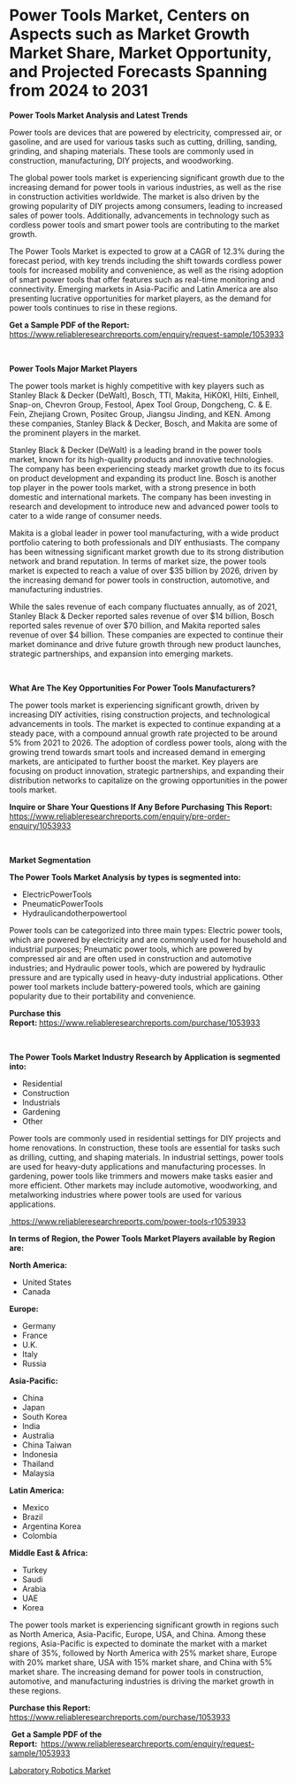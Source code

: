 <p><h1>Power Tools Market, Centers on Aspects such as Market Growth Market Share, Market Opportunity, and Projected Forecasts Spanning from 2024 to 2031</h1></p><p><strong>Power Tools Market Analysis and Latest Trends</strong></p>
<p><p>Power tools are devices that are powered by electricity, compressed air, or gasoline, and are used for various tasks such as cutting, drilling, sanding, grinding, and shaping materials. These tools are commonly used in construction, manufacturing, DIY projects, and woodworking.</p><p>The global power tools market is experiencing significant growth due to the increasing demand for power tools in various industries, as well as the rise in construction activities worldwide. The market is also driven by the growing popularity of DIY projects among consumers, leading to increased sales of power tools. Additionally, advancements in technology such as cordless power tools and smart power tools are contributing to the market growth.</p><p>The Power Tools Market is expected to grow at a CAGR of 12.3% during the forecast period, with key trends including the shift towards cordless power tools for increased mobility and convenience, as well as the rising adoption of smart power tools that offer features such as real-time monitoring and connectivity. Emerging markets in Asia-Pacific and Latin America are also presenting lucrative opportunities for market players, as the demand for power tools continues to rise in these regions.</p></p>
<p><strong>Get a Sample PDF of the Report:&nbsp;</strong> <a href="https://www.reliableresearchreports.com/enquiry/request-sample/1053933">https://www.reliableresearchreports.com/enquiry/request-sample/1053933</a></p>
<p>&nbsp;</p>
<p><strong>Power Tools Major Market Players</strong></p>
<p><p>The power tools market is highly competitive with key players such as Stanley Black & Decker (DeWalt), Bosch, TTI, Makita, HiKOKI, Hilti, Einhell, Snap-on, Chevron Group, Festool, Apex Tool Group, Dongcheng, C. & E. Fein, Zhejiang Crown, Positec Group, Jiangsu Jinding, and KEN. Among these companies, Stanley Black & Decker, Bosch, and Makita are some of the prominent players in the market.</p><p>Stanley Black & Decker (DeWalt) is a leading brand in the power tools market, known for its high-quality products and innovative technologies. The company has been experiencing steady market growth due to its focus on product development and expanding its product line. Bosch is another top player in the power tools market, with a strong presence in both domestic and international markets. The company has been investing in research and development to introduce new and advanced power tools to cater to a wide range of consumer needs.</p><p>Makita is a global leader in power tool manufacturing, with a wide product portfolio catering to both professionals and DIY enthusiasts. The company has been witnessing significant market growth due to its strong distribution network and brand reputation. In terms of market size, the power tools market is expected to reach a value of over $35 billion by 2026, driven by the increasing demand for power tools in construction, automotive, and manufacturing industries.</p><p>While the sales revenue of each company fluctuates annually, as of 2021, Stanley Black & Decker reported sales revenue of over $14 billion, Bosch reported sales revenue of over $70 billion, and Makita reported sales revenue of over $4 billion. These companies are expected to continue their market dominance and drive future growth through new product launches, strategic partnerships, and expansion into emerging markets.</p></p>
<p>&nbsp;</p>
<p><strong>What Are The Key Opportunities For Power Tools Manufacturers?</strong></p>
<p><p>The power tools market is experiencing significant growth, driven by increasing DIY activities, rising construction projects, and technological advancements in tools. The market is expected to continue expanding at a steady pace, with a compound annual growth rate projected to be around 5% from 2021 to 2026. The adoption of cordless power tools, along with the growing trend towards smart tools and increased demand in emerging markets, are anticipated to further boost the market. Key players are focusing on product innovation, strategic partnerships, and expanding their distribution networks to capitalize on the growing opportunities in the power tools market.</p></p>
<p><strong>Inquire or Share Your Questions If Any Before Purchasing This Report:</strong> <a href="https://www.reliableresearchreports.com/enquiry/pre-order-enquiry/1053933">https://www.reliableresearchreports.com/enquiry/pre-order-enquiry/1053933</a></p>
<p>&nbsp;</p>
<p><strong>Market Segmentation</strong></p>
<p><strong>The Power Tools Market Analysis by types is segmented into:</strong></p>
<p><ul><li>ElectricPowerTools</li><li>PneumaticPowerTools</li><li>Hydraulicandotherpowertool</li></ul></p>
<p><p>Power tools can be categorized into three main types: Electric power tools, which are powered by electricity and are commonly used for household and industrial purposes; Pneumatic power tools, which are powered by compressed air and are often used in construction and automotive industries; and Hydraulic power tools, which are powered by hydraulic pressure and are typically used in heavy-duty industrial applications. Other power tool markets include battery-powered tools, which are gaining popularity due to their portability and convenience.</p></p>
<p><strong>Purchase this Report:&nbsp;</strong><a href="https://www.reliableresearchreports.com/purchase/1053933">https://www.reliableresearchreports.com/purchase/1053933</a></p>
<p>&nbsp;</p>
<p><strong>The Power Tools Market Industry Research by Application is segmented into:</strong></p>
<p><ul><li>Residential</li><li>Construction</li><li>Industrials</li><li>Gardening</li><li>Other</li></ul></p>
<p><p>Power tools are commonly used in residential settings for DIY projects and home renovations. In construction, these tools are essential for tasks such as drilling, cutting, and shaping materials. In industrial settings, power tools are used for heavy-duty applications and manufacturing processes. In gardening, power tools like trimmers and mowers make tasks easier and more efficient. Other markets may include automotive, woodworking, and metalworking industries where power tools are used for various applications.</p></p>
<p><a href="https://www.reliableresearchreports.com/power-tools-r1053933">&nbsp;https://www.reliableresearchreports.com/power-tools-r1053933</a></p>
<p><strong>In terms of Region, the Power Tools Market Players available by Region are:</strong></p>
<p>
    <p> <strong> North America: </strong>
        <ul>
            <li>United States</li>
            <li>Canada</li>
        </ul>
        </p> 
    <p> <strong> Europe: </strong>
        <ul>
            <li>Germany</li>
            <li>France</li>
            <li>U.K.</li>
            <li>Italy</li>
            <li>Russia</li>
        </ul>
        </p> 
    <p> <strong> Asia-Pacific: </strong>
        <ul>
            <li>China</li>
            <li>Japan</li>
            <li>South Korea</li>
            <li>India</li>
            <li>Australia</li>
            <li>China Taiwan</li>
            <li>Indonesia</li>
            <li>Thailand</li>
            <li>Malaysia</li>
        </ul>
        </p> 
    <p> <strong> Latin America: </strong>
        <ul>
            <li>Mexico</li>
            <li>Brazil</li>
            <li>Argentina Korea</li>
            <li>Colombia</li>
        </ul>
        </p> 
    <p> <strong> Middle East & Africa: </strong>
        <ul>
            <li>Turkey</li>
            <li>Saudi</li>
            <li>Arabia</li>
            <li>UAE</li>
            <li>Korea</li>
        </ul>
    </p>
    </p>
<p><p>The power tools market is experiencing significant growth in regions such as North America, Asia-Pacific, Europe, USA, and China. Among these regions, Asia-Pacific is expected to dominate the market with a market share of 35%, followed by North America with 25% market share, Europe with 20% market share, USA with 15% market share, and China with 5% market share. The increasing demand for power tools in construction, automotive, and manufacturing industries is driving the market growth in these regions.</p></p>
<p><strong>Purchase this Report: </strong><a href="https://www.reliableresearchreports.com/purchase/1053933">https://www.reliableresearchreports.com/purchase/1053933</a></p>
<p>&nbsp;<strong>Get a Sample PDF of the Report:&nbsp;&nbsp;</strong><a href="https://www.reliableresearchreports.com/enquiry/request-sample/1053933">https://www.reliableresearchreports.com/enquiry/request-sample/1053933</a></p>
<p><strong></strong></p>
<p><p><a href="https://github.com/BryceTownsendr/Market-Research-Report-List-4/blob/main/laboratory-robotics-market.md">Laboratory Robotics Market</a></p></p>